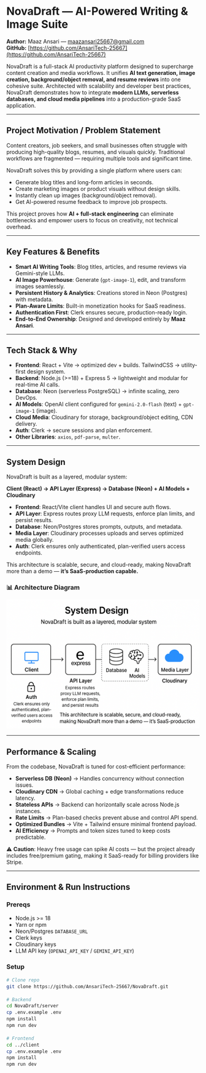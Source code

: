 # NovaDraft — AI-Powered Writing & Image Suite  
**Author:** Maaz Ansari — [maazansari25667@gmail.com](mailto:maazansari25667@gmail.com)  
**GitHub:** [https://github.com/AnsariTech-25667](https://github.com/AnsariTech-25667)  

NovaDraft is a full-stack AI productivity platform designed to supercharge content creation and media workflows. It unifies **AI text generation, image creation, background/object removal, and resume reviews** into one cohesive suite. Architected with scalability and developer best practices, NovaDraft demonstrates how to integrate **modern LLMs, serverless databases, and cloud media pipelines** into a production-grade SaaS application.  

---

## Project Motivation / Problem Statement  
Content creators, job seekers, and small businesses often struggle with producing high-quality blogs, resumes, and visuals quickly. Traditional workflows are fragmented — requiring multiple tools and significant time.  

NovaDraft solves this by providing a single platform where users can:  

- Generate blog titles and long-form articles in seconds.  
- Create marketing images or product visuals without design skills.  
- Instantly clean up images (background/object removal).  
- Get AI-powered resume feedback to improve job prospects.  

This project proves how **AI + full-stack engineering** can eliminate bottlenecks and empower users to focus on creativity, not technical overhead.  

---

## Key Features & Benefits  
- **Smart AI Writing Tools**: Blog titles, articles, and resume reviews via Gemini-style LLMs.  
- **AI Image Powerhouse**: Generate (`gpt-image-1`), edit, and transform images seamlessly.  
- **Persistent History & Analytics**: Creations stored in Neon (Postgres) with metadata.  
- **Plan-Aware Limits**: Built-in monetization hooks for SaaS readiness.  
- **Authentication First**: Clerk ensures secure, production-ready login.  
- **End-to-End Ownership**: Designed and developed entirely by **Maaz Ansari**.  

---

## Tech Stack & Why  

- **Frontend**: React + Vite → optimized dev + builds. TailwindCSS → utility-first design system.  
- **Backend**: Node.js (>=18) + Express 5 → lightweight and modular for real-time AI calls.  
- **Database**: Neon (serverless PostgreSQL) → infinite scaling, zero DevOps.  
- **AI Models**: OpenAI client configured for `gemini-2.0-flash` (text) + `gpt-image-1` (image).  
- **Cloud Media**: Cloudinary for storage, background/object editing, CDN delivery.  
- **Auth**: Clerk → secure sessions and plan enforcement.  
- **Other Libraries**: `axios`, `pdf-parse`, `multer`.  

---

## System Design  
NovaDraft is built as a layered, modular system:  

**Client (React) → API Layer (Express) → Database (Neon) + AI Models + Cloudinary**  

- **Frontend**: React/Vite client handles UI and secure auth flows.  
- **API Layer**: Express routes proxy LLM requests, enforce plan limits, and persist results.  
- **Database**: Neon/Postgres stores prompts, outputs, and metadata.  
- **Media Layer**: Cloudinary processes uploads and serves optimized media globally.  
- **Auth**: Clerk ensures only authenticated, plan-verified users access endpoints.  

This architecture is scalable, secure, and cloud-ready, making NovaDraft more than a demo — **it’s SaaS-production capable.**  

### 📊 Architecture Diagram  
![NovaDraft System Design](https://github.com/AnsariTech-25667/NovaDraft/blob/main/system-design.png?raw=true)  

---

## Performance & Scaling  
From the codebase, NovaDraft is tuned for cost-efficient performance:  

- **Serverless DB (Neon)** → Handles concurrency without connection issues.  
- **Cloudinary CDN** → Global caching + edge transformations reduce latency.  
- **Stateless APIs** → Backend can horizontally scale across Node.js instances.  
- **Rate Limits** → Plan-based checks prevent abuse and control API spend.  
- **Optimized Bundles** → Vite + Tailwind ensure minimal frontend payload.  
- **AI Efficiency** → Prompts and token sizes tuned to keep costs predictable.  

⚠️ **Caution**: Heavy free usage can spike AI costs — but the project already includes free/premium gating, making it SaaS-ready for billing providers like Stripe.  

---

## Environment & Run Instructions  

### Prereqs  
- Node.js >= 18  
- Yarn or npm  
- Neon/Postgres `DATABASE_URL`  
- Clerk keys  
- Cloudinary keys  
- LLM API key (`OPENAI_API_KEY` / `GEMINI_API_KEY`)  

### Setup  

```bash
# Clone repo
git clone https://github.com/AnsariTech-25667/NovaDraft.git

# Backend
cd NovaDraft/server
cp .env.example .env
npm install
npm run dev

# Frontend
cd ../client
cp .env.example .env
npm install
npm run dev

